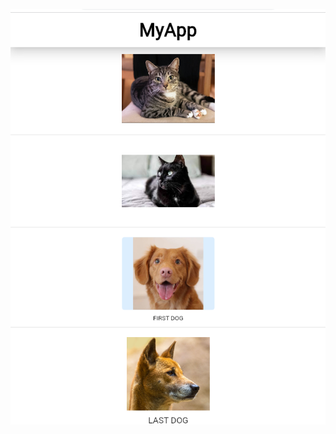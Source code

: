![alt text](https://github.com/durmusgulbahar/flutter_exercises/blob/main/flutter_app_dog_cat_odev/Screenshot%202021-10-23%20094142.png)
